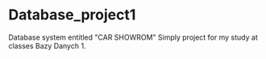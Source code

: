 # Database_project1
Database system entitled "CAR SHOWROM" 
Simply project for my study at classes Bazy Danych 1.
